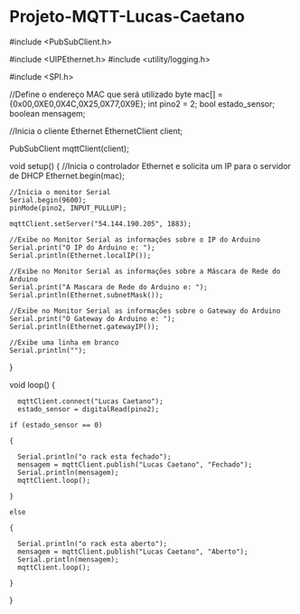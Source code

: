 # Projeto-MQTT-Lucas-Caetano

#include <PubSubClient.h>

#include <UIPEthernet.h>
#include <utility/logging.h>

#include <SPI.h>


//Define o endereço MAC que será utilizado
byte mac[] = {0x00,0XE0,0X4C,0X25,0X77,0X9E};
int pino2 = 2;
bool estado_sensor;
boolean mensagem;

//Inicia o cliente Ethernet
EthernetClient client;

PubSubClient mqttClient(client);

void setup() {
    //Inicia o controlador Ethernet e solicita um IP para o servidor de DHCP
    Ethernet.begin(mac);

    //Inicia o monitor Serial
    Serial.begin(9600);
    pinMode(pino2, INPUT_PULLUP);

    mqttClient.setServer("54.144.190.205", 1883);

    //Exibe no Monitor Serial as informações sobre o IP do Arduino
    Serial.print("O IP do Arduino e: ");
    Serial.println(Ethernet.localIP());

    //Exibe no Monitor Serial as informações sobre a Máscara de Rede do Arduino
    Serial.print("A Mascara de Rede do Arduino e: ");
    Serial.println(Ethernet.subnetMask());

    //Exibe no Monitor Serial as informações sobre o Gateway do Arduino
    Serial.print("O Gateway do Arduino e: ");
    Serial.println(Ethernet.gatewayIP());

    //Exibe uma linha em branco
    Serial.println("");

}

void loop() {

      mqttClient.connect("Lucas Caetano");
      estado_sensor = digitalRead(pino2);

    if (estado_sensor == 0)

    {

      Serial.println("o rack esta fechado");
      mensagem = mqttClient.publish("Lucas Caetano", "Fechado");
      Serial.println(mensagem);
      mqttClient.loop();
      
    }

    else

    {

      Serial.println("o rack esta aberto");
      mensagem = mqttClient.publish("Lucas Caetano", "Aberto");
      Serial.println(mensagem);
      mqttClient.loop();
      
    }
    
     

    
}
